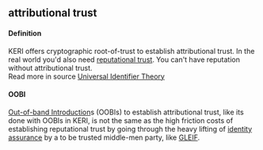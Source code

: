 ## attributional trust

<h4>Definition</h4><p>KERI offers cryptographic root-of-trust to establish attributional trust. In the real world you&#39;d also need <a href="reputational-trust">reputational trust</a>. You can&#39;t have reputation without attributional trust.<br>Read more in source <a href="https://github.com/SmithSamuelM/Papers/blob/master/whitepapers/IdentifierTheory_web.pdf">Universal Identifier Theory</a></p><h4>OOBI</h4><p><a href="out-of-band-introduction">Out-of-band Introduction</a>s (OOBIs) to establish attributional trust, like its done with OOBIs in KERI, is not the same as the high friction costs of establishing reputational trust by going through the heavy lifting of <a href="identity-assurance">identity assurance</a> by a to be trusted middle-men party, like <a href="GLEIF">GLEIF</a>.</p>

